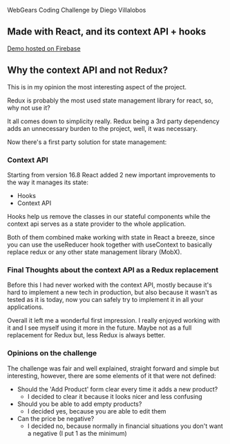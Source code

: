 WebGears Coding Challenge by Diego Villalobos 

## Made with React, and its context API + hooks

[Demo hosted on Firebase](https://webgearscodingchallenge.web.app/)

## Why the context API and not Redux?

This is in my opinion the most interesting aspect of the project.

Redux is probably the most used state management library for react, so, why not use it?

It all comes down to simplicity really.
Redux being a 3rd party dependency adds an unnecessary burden to the project, well, it was necessary.

Now there's a first party solution for state management:

### Context API

Starting from version 16.8 React added 2 new important improvements to the way it manages its state:

* Hooks
* Context API

Hooks help us remove the classes in our stateful components while the context api serves
 as a state provider to the whole application.

Both of them combined make working with state in React a breeze, since you can use the useReducer hook
together with useContext to basically replace redux or any other state management library (MobX).

### Final Thoughts about the context API as a Redux replacement

Before this I had never worked with the context API, mostly because it's hard to implement a new tech
in production, but also because it wasn't as tested as it is today, now you can safely try to implement
it in all your applications.

Overall it left me a wonderful first impression. I really enjoyed working with it and I see myself
using it more in the future. Maybe not as a full replacement for Redux but, less Redux is always better.

### Opinions on the challenge

The challenge was fair and well explained, straight forward and simple but interesting, however, there are some
elements of it that were not defined:

* Should the 'Add Product' form clear every time it adds a new product?
    * I decided to clear it because it looks nicer and less confusing
* Should you be able to add empty products?
    * I decided yes, because you are able to edit them
* Can the price be negative?
    * I decided no, because normally in financial situations you don't want a negative (I put 1 as the minimum)
